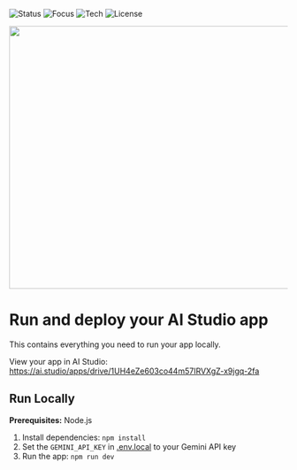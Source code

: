![Status](https://img.shields.io/badge/status-learning%20project-yellow)
![Focus](https://img.shields.io/badge/focus-Automation%20%26%20SEO-green)
![Tech](https://img.shields.io/badge/tech-Gemini%20API-blue)
![License](https://img.shields.io/badge/license-MIT-green)

<div align="center">
<img width="1200" height="475" alt="GHBanner" src="https://github.com/user-attachments/assets/0aa67016-6eaf-458a-adb2-6e31a0763ed6" />
</div>

# Run and deploy your AI Studio app

This contains everything you need to run your app locally.

View your app in AI Studio: https://ai.studio/apps/drive/1UH4eZe603co44m57IRVXgZ-x9jgq-2fa

## Run Locally

**Prerequisites:**  Node.js


1. Install dependencies:
   `npm install`
2. Set the `GEMINI_API_KEY` in [.env.local](.env.local) to your Gemini API key
3. Run the app:
   `npm run dev`
